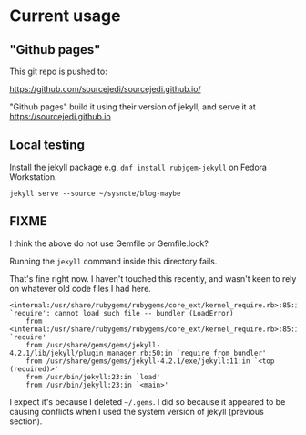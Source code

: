 # Current usage

## "Github pages"

This git repo is pushed to:

https://github.com/sourcejedi/sourcejedi.github.io/

"Github pages" build it using their version of jekyll, and serve it at https://sourcejedi.github.io


## Local testing

Install the jekyll package e.g. `dnf install rubjgem-jekyll` on Fedora Workstation.

`jekyll serve --source ~/sysnote/blog-maybe`


## FIXME

I think the above do not use Gemfile or Gemfile.lock?

Running the `jekyll` command inside this directory fails.

That's fine right now. I haven't touched this recently, and wasn't keen to rely on whatever old code files I had here.

```
<internal:/usr/share/rubygems/rubygems/core_ext/kernel_require.rb>:85:in `require': cannot load such file -- bundler (LoadError)
	from <internal:/usr/share/rubygems/rubygems/core_ext/kernel_require.rb>:85:in `require'
	from /usr/share/gems/gems/jekyll-4.2.1/lib/jekyll/plugin_manager.rb:50:in `require_from_bundler'
	from /usr/share/gems/gems/jekyll-4.2.1/exe/jekyll:11:in `<top (required)>'
	from /usr/bin/jekyll:23:in `load'
	from /usr/bin/jekyll:23:in `<main>'
```

I expect it's because I deleted `~/.gems`.  I did so because it appeared to be causing conflicts when I used the system version of jekyll (previous section).
